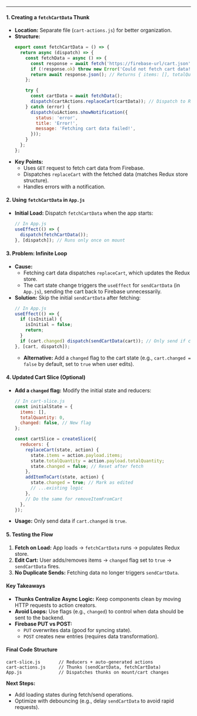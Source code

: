 
---

#### **1. Creating a `fetchCartData` Thunk**
- **Location:** Separate file (`cart-actions.js`) for better organization.
- **Structure:**
  ```javascript
  export const fetchCartData = () => {
    return async (dispatch) => {
      const fetchData = async () => {
        const response = await fetch('https://firebase-url/cart.json');
        if (!response.ok) throw new Error('Could not fetch cart data!');
        return await response.json(); // Returns { items: [], totalQuantity: 0 }
      };

      try {
        const cartData = await fetchData();
        dispatch(cartActions.replaceCart(cartData)); // Dispatch to Redux store
      } catch (error) {
        dispatch(uiActions.showNotification({
          status: 'error',
          title: 'Error!',
          message: 'Fetching cart data failed!',
        }));
      }
    };
  };
  ```
- **Key Points:**
  - Uses `GET` request to fetch cart data from Firebase.
  - Dispatches `replaceCart` with the fetched data (matches Redux store structure).
  - Handles errors with a notification.

#### **2. Using `fetchCartData` in `App.js`**
- **Initial Load:** Dispatch `fetchCartData` when the app starts:
  ```javascript
  // In App.js
  useEffect(() => {
    dispatch(fetchCartData());
  }, [dispatch]); // Runs only once on mount
  ```

#### **3. Problem: Infinite Loop**
- **Cause:** 
  - Fetching cart data dispatches `replaceCart`, which updates the Redux store.
  - The cart state change triggers the `useEffect` for `sendCartData` (in `App.js`), sending the cart back to Firebase unnecessarily.
- **Solution:** Skip the initial `sendCartData` after fetching:
  ```javascript
  // In App.js
  useEffect(() => {
    if (isInitial) {
      isInitial = false;
      return;
    }
    if (cart.changed) dispatch(sendCartData(cart)); // Only send if cart was edited locally
  }, [cart, dispatch]);
  ```
  - **Alternative:** Add a `changed` flag to the cart state (e.g., `cart.changed = false` by default, set to `true` when user edits).

#### **4. Updated Cart Slice (Optional)**
- **Add a `changed` flag:** Modify the initial state and reducers:
  ```javascript
  // In cart-slice.js
  const initialState = {
    items: [],
    totalQuantity: 0,
    changed: false, // New flag
  };

  const cartSlice = createSlice({
    reducers: {
      replaceCart(state, action) {
        state.items = action.payload.items;
        state.totalQuantity = action.payload.totalQuantity;
        state.changed = false; // Reset after fetch
      },
      addItemToCart(state, action) {
        state.changed = true; // Mark as edited
        // ...existing logic
      },
      // Do the same for removeItemFromCart
    },
  });
  ```
- **Usage:** Only send data if `cart.changed` is `true`.

#### **5. Testing the Flow**
1. **Fetch on Load:** App loads → `fetchCartData` runs → populates Redux store.
2. **Edit Cart:** User adds/removes items → `changed` flag set to `true` → `sendCartData` fires.
3. **No Duplicate Sends:** Fetching data no longer triggers `sendCartData`.

#### **Key Takeaways**
- **Thunks Centralize Async Logic:** Keep components clean by moving HTTP requests to action creators.
- **Avoid Loops:** Use flags (e.g., `changed`) to control when data should be sent to the backend.
- **Firebase PUT vs POST:** 
  - `PUT` overwrites data (good for syncing state).
  - `POST` creates new entries (requires data transformation).

#### **Final Code Structure**
```
cart-slice.js       // Reducers + auto-generated actions
cart-actions.js     // Thunks (sendCartData, fetchCartData)
App.js              // Dispatches thunks on mount/cart changes
```

**Next Steps:**  
- Add loading states during fetch/send operations.
- Optimize with debouncing (e.g., delay `sendCartData` to avoid rapid requests).